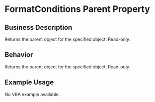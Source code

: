 # FormatConditions Parent Property

## Business Description
Returns the parent object for the specified object. Read-only.

## Behavior
Returns the parent object for the specified object. Read-only.

## Example Usage
No VBA example available.